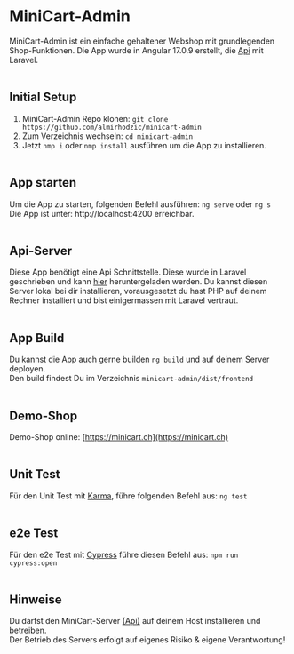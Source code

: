 # MiniCart-Admin

MiniCart-Admin ist ein einfache gehaltener Webshop mit grundlegenden Shop-Funktionen.
Die App wurde in Angular 17.0.9 erstellt, die [Api](https://github.com/almirhodzic/minicart-server) mit Laravel.<br><br>

## Initial Setup

1. MiniCart-Admin Repo klonen: `git clone https://github.com/almirhodzic/minicart-admin`<br>
2. Zum Verzeichnis wechseln: `cd minicart-admin`
3. Jetzt `nmp i` oder `nmp install` ausführen um die App zu installieren.<br><br>

## App starten

Um die App zu starten, folgenden Befehl ausführen: `ng serve` oder `ng s`  
Die App ist unter: http://localhost:4200 erreichbar.<br><br>

## Api-Server

Diese App benötigt eine Api Schnittstelle. Diese wurde in Laravel geschrieben und kann [hier](https://github.com/almirhodzic/minicart-server) heruntergeladen werden.
Du kannst diesen Server lokal bei dir installieren, vorausgesetzt du hast PHP auf deinem Rechner installiert und bist einigermassen mit Laravel vertraut.<br><br>

## App Build

Du kannst die App auch gerne builden `ng build` und auf deinem Server deployen.<br>
Den build findest Du im Verzeichnis `minicart-admin/dist/frontend`<br><br>

## Demo-Shop

Demo-Shop online: [https://minicart.ch](https://minicart.ch)<br><br>

## Unit Test

Für den Unit Test mit [Karma](https://karma-runner.github.io/latest/index.html), führe folgenden Befehl aus: `ng test`<br><br>

## e2e Test
Für den e2e Test mit [Cypress](https://www.cypress.io/) führe diesen Befehl aus: `npm run cypress:open`<br><br>

## Hinweise

Du darfst den MiniCart-Server [(Api)](https://github.com/almirhodzic/minicart-server) auf deinem Host installieren und betreiben.  
Der Betrieb des Servers erfolgt auf eigenes Risiko & eigene Verantwortung!